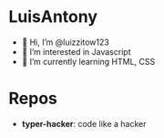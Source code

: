 # LuisAntony

- 👋 Hi, I’m @luizzitow123
- 👀 I’m interested in Javascript
- 🌱 I’m currently learning HTML, CSS

<!---
luizzitow123/luizzitow123 is a ✨ special ✨ repository because its `README.md` (this file) appears on your GitHub profile.
You can click the Preview link to take a look at your changes.
--->
# Repos
* **typer-hacker**: code like a hacker
